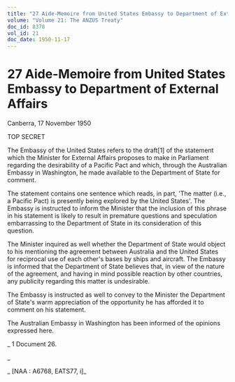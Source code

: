 ```yaml
---
title: "27 Aide-Memoire from United States Embassy to Department of External Affairs"
volume: "Volume 21: The ANZUS Treaty"
doc_id: 8378
vol_id: 21
doc_date: 1950-11-17
---
```


# 27 Aide-Memoire from United States Embassy to Department of External Affairs

Canberra, 17 November 1950

TOP SECRET

The Embassy of the United States refers to the draft[1] of the statement which the Minister for External Affairs proposes to make in Parliament regarding the desirability of a Pacific Pact and which, through the Australian Embassy in Washington, he made available to the Department of State for comment.

The statement contains one sentence which reads, in part, 'The matter (i.e., a Pacific Pact) is presently being explored by the United States'. The Embassy is instructed to inform the Minister that the inclusion of this phrase in his statement is likely to result in premature questions and speculation embarrassing to the Department of State in its consideration of this question.

The Minister inquired as well whether the Department of State would object to his mentioning the agreement between Australia and the United States for reciprocal use of each other's bases by ships and aircraft. The Embassy is informed that the Department of State believes that, in view of the nature of the agreement, and having in mind possible reaction by other countries, any publicity regarding this matter is undesirable.

The Embassy is instructed as well to convey to the Minister the Department of State's warm appreciation of the opportunity he has afforded it to comment on his statement.

The Australian Embassy in Washington has been informed of the opinions expressed here.

_ 1 Document 26.

_

_ [NAA : A6768, EATS77, i]_
